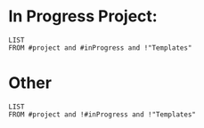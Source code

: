 
# In Progress Project:

```dataview
LIST 
FROM #project and #inProgress and !"Templates"
```
# Other

```dataview
LIST 
FROM #project and !#inProgress and !"Templates"
```
